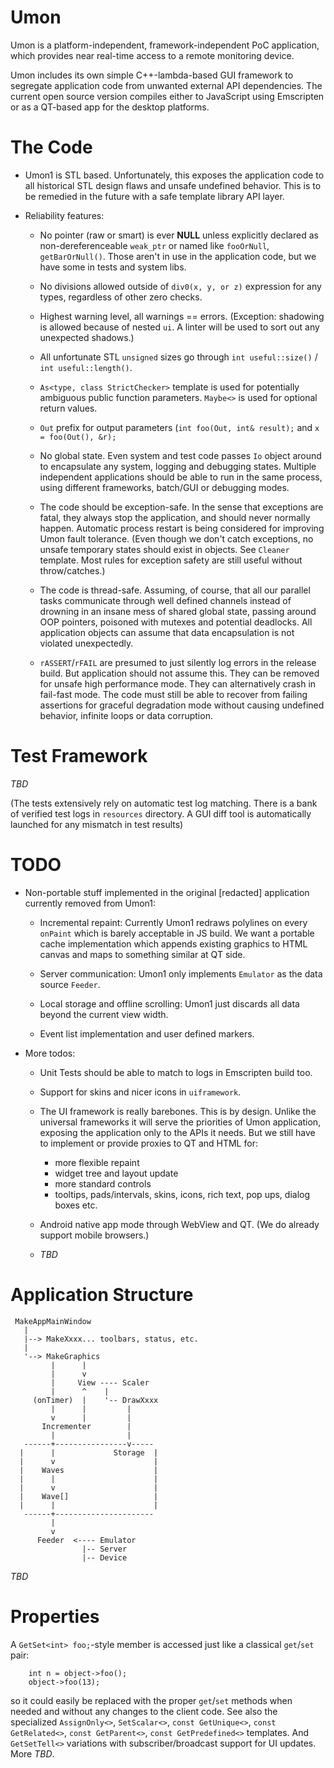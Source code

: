 
# Umon

Umon is a platform-independent, framework-independent PoC application, which provides near real-time access to a remote monitoring device.

Umon includes its own simple C++-lambda-based GUI framework to segregate application code from unwanted external API dependencies. The current open source version compiles either to JavaScript using Emscripten or as a QT-based app for the desktop platforms.

# The Code

* Umon1 is STL based. Unfortunately, this exposes the application code to all historical STL design flaws and unsafe undefined behavior. This is to be remedied in the future with a safe template library API layer.

* Reliability features:

  * No pointer (raw or smart) is ever **NULL** unless explicitly declared as non-dereferenceable `weak_ptr` or named like `fooOrNull`, `getBarOrNull()`. Those aren't in use in the application code, but we have some in tests and system libs.

  * No divisions allowed outside of `div0(x, y, or z)` expression for any types, regardless of other zero checks.

  * Highest warning level, all warnings == errors. (Exception: shadowing is allowed because of nested `ui`. A linter will be used to sort out any unexpected shadows.)

  * All unfortunate STL `unsigned` sizes go through `int useful::size()` / `int useful::length()`.

  * `As<type, class StrictChecker>` template is used for potentially ambiguous public function parameters. `Maybe<>` is used for optional return values.

  * `Out` prefix for output parameters (`int foo(Out, int& result);` and `x = foo(Out(), &r);`

  * No global state. Even system and test code passes `Io` object around to encapsulate any system, logging and debugging states. Multiple independent applications should be able to run in the same process, using different frameworks, batch/GUI or debugging modes.

  * The code should be exception-safe. In the sense that exceptions are fatal, they always stop the application, and should never normally happen. Automatic process restart is being considered for improving Umon fault tolerance. (Even though we don't catch exceptions, no unsafe temporary states should exist in objects. See `Cleaner` template. Most rules for exception safety are still useful without throw/catches.)

  * The code is thread-safe. Assuming, of course, that all our parallel tasks communicate through well defined channels instead of drowning in an insane mess of shared global state, passing around OOP pointers, poisoned with mutexes and potential deadlocks. All application objects can assume that data encapsulation is not violated unexpectedly.

  * `rASSERT`/`rFAIL` are presumed to just silently log errors in the release build. But application should not assume this. They can be removed for unsafe high performance mode. They can alternatively crash in fail-fast mode. The code must still be able to recover from failing assertions for graceful degradation mode without causing undefined behavior, infinite loops or data corruption.

# Test Framework

*TBD*

(The tests extensively rely on automatic test log matching. There is a bank of verified test logs in `resources` directory. A GUI diff tool is automatically launched for any mismatch in test results)

# TODO

* Non-portable stuff implemented in the original [redacted] application currently removed from Umon1:

  * Incremental repaint: Currently Umon1 redraws polylines on every `onPaint` which is barely acceptable in JS build. We want a portable cache implementation which appends existing graphics to HTML canvas and maps to something similar at QT side.

  * Server communication: Umon1 only implements `Emulator` as the data source `Feeder`.

  * Local storage and offline scrolling: Umon1 just discards all data beyond the current view width.

  * Event list implementation and user defined markers.

* More todos:

  * Unit Tests should be able to match to logs in Emscripten build too.

  * Support for skins and nicer icons in `uiframework`.

  * The UI framework is really barebones. This is by design. Unlike the universal frameworks it will serve the priorities of Umon application, exposing the application only to the APIs it needs. But we still have to implement or provide proxies to QT and HTML for:
    * more flexible repaint 
    * widget tree and layout update
    * more standard controls
    * tooltips, pads/intervals, skins, icons, rich text, pop ups, dialog boxes etc.

  * Android native app mode through WebView and QT. (We do already support mobile browsers.)

  * *TBD*

# Application Structure

```
 MakeAppMainWindow
   |
   |--> MakeXxxx... toolbars, status, etc.
   |
   '--> MakeGraphics
         |      |
         |      v
         |     View ---- Scaler
         |      ^    |
     (onTimer)  |    '-- DrawXxxx
         |      |         |
         v      |         |
       Incrementer        |
         |                |
   ------+----------------v-----
  |      |             Storage  |
  |      v                      |
  |    Waves                    |
  |      |                      |
  |      v                      |
  |    Wave[]                   |
  |      |                      |
   ------+----------------------
         |
         v
      Feeder  <---- Emulator
                |-- Server
                |-- Device
```
    
*TBD*

# Properties 

A `GetSet<int> foo;`-style member is accessed just like a classical `get`/`set` pair:
```
    int n = object->foo();
    object->foo(13);
```
so it could easily be replaced with the proper `get`/`set` methods when needed and without any changes to the client code. See also the specialized `AssignOnly<>`, `SetScalar<>`, `const GetUnique<>`, `const GetRelated<>`, `const GetParent<>`, `const GetPredefined<>` templates. And `GetSetTell<>` variations with subscriber/broadcast support for UI updates. More *TBD*.
